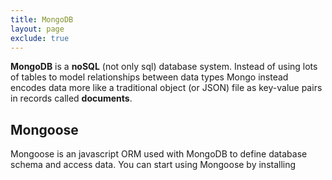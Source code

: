```yaml
---
title: MongoDB
layout: page
exclude: true
---
```


**MongoDB** is a **noSQL** (not only sql) database system. Instead of using lots of tables to model relationships between data types Mongo instead encodes data more like a traditional object (or JSON) file as key-value pairs in records called **documents**.

## Mongoose

Mongoose is an javascript ORM used with MongoDB to define database schema and access data. You can start using Mongoose by installing 
<!--stackedit_data:
eyJoaXN0b3J5IjpbMTY3OTAzNTY0NiwyMDI3MDMzMTI4XX0=
-->